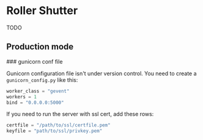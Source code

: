 # Roller Shutter

TODO

## Production mode

### gunicorn conf file

Gunicorn configuration file isn't under version control.
You need to create a `gunicorn_config.py` like this:

```python
worker_class = "gevent"
workers = 1
bind = "0.0.0.0:5000"
```

If you need to run the server with ssl cert, add these rows:

```python
certfile = "/path/to/ssl/certfile.pem"
keyfile = "path/to/ssl/privkey.pem"
```
